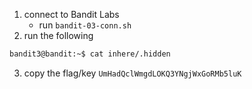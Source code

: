 1. connect to Bandit Labs
    * run `bandit-03-conn.sh`
2. run the following    
```bash
bandit3@bandit:~$ cat inhere/.hidden
```
3. copy the flag/key `UmHadQclWmgdLOKQ3YNgjWxGoRMb5luK`

